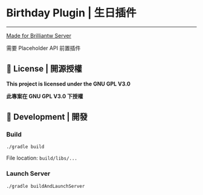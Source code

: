 # Birthday Plugin | 生日插件

---

[Made for Brilliantw Server](https://discord.gg/5MHGpAFGEN "The Copyright of the entire source codes is owned by SiongSng according to Article 10 the Copyright Law of the Republic of China.")

需要 Placeholder API 前置插件

## 📃 License | 開源授權

**This project is licensed under the GNU GPL V3.0**

**此專案在 GNU GPL V3.0 下授權**

## 🔴 Development | 開發

### Build

```shell
./gradle build
```

File location: `build/libs/...`

### Launch Server

```shell
./gradle buildAndLaunchServer
```